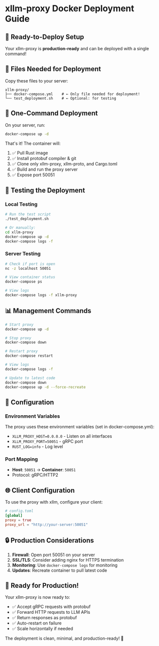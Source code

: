 # xllm-proxy Docker Deployment Guide

## 🚀 Ready-to-Deploy Setup

Your xllm-proxy is **production-ready** and can be deployed with a single command!

## 📁 Files Needed for Deployment

Copy these files to your server:
```
xllm-proxy/
├── docker-compose.yml    # ← Only file needed for deployment!
└── test_deployment.sh    # ← Optional: for testing
```

## 🎯 One-Command Deployment

On your server, run:
```bash
docker-compose up -d
```

That's it! The container will:
1. ✅ Pull Rust image
2. ✅ Install protobuf compiler & git  
3. ✅ Clone only xllm-proxy, xllm-proto, and Cargo.toml
4. ✅ Build and run the proxy server
5. ✅ Expose port 50051

## 🧪 Testing the Deployment

### Local Testing
```bash
# Run the test script
./test_deployment.sh

# Or manually:
cd xllm-proxy
docker-compose up -d
docker-compose logs -f
```

### Server Testing
```bash
# Check if port is open
nc -z localhost 50051

# View container status
docker-compose ps

# View logs
docker-compose logs -f xllm-proxy
```

## 📊 Management Commands

```bash
# Start proxy
docker-compose up -d

# Stop proxy  
docker-compose down

# Restart proxy
docker-compose restart

# View logs
docker-compose logs -f

# Update to latest code
docker-compose down
docker-compose up -d --force-recreate
```

## 🔧 Configuration

### Environment Variables
The proxy uses these environment variables (set in docker-compose.yml):
- `XLLM_PROXY_HOST=0.0.0.0` - Listen on all interfaces
- `XLLM_PROXY_PORT=50051` - gRPC port
- `RUST_LOG=info` - Log level

### Port Mapping
- **Host**: `50051` → **Container**: `50051`
- Protocol: gRPC/HTTP2

## 🌐 Client Configuration

To use the proxy with xllm, configure your client:

```toml
# config.toml
[global]
proxy = true
proxy_url = "http://your-server:50051"
```

## 🔒 Production Considerations

1. **Firewall**: Open port 50051 on your server
2. **SSL/TLS**: Consider adding nginx for HTTPS termination
3. **Monitoring**: Use `docker-compose logs` for monitoring
4. **Updates**: Recreate container to pull latest code

## 🎉 Ready for Production!

Your xllm-proxy is now ready to:
- ✅ Accept gRPC requests with protobuf
- ✅ Forward HTTP requests to LLM APIs
- ✅ Return responses as protobuf
- ✅ Auto-restart on failure
- ✅ Scale horizontally if needed

The deployment is clean, minimal, and production-ready! 🚀
